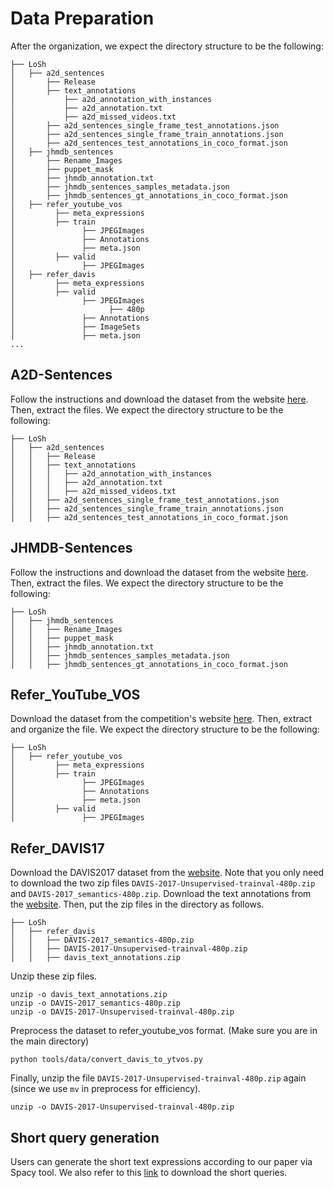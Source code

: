 # Data Preparation

After the organization, we expect the directory structure to be the following:


```
├── LoSh
│   ├── a2d_sentences
│       ├── Release
│       ├── text_annotations
│           ├── a2d_annotation_with_instances
│           ├── a2d_annotation.txt
│           ├── a2d_missed_videos.txt
│       ├── a2d_sentences_single_frame_test_annotations.json
│       ├── a2d_sentences_single_frame_train_annotations.json
│       ├── a2d_sentences_test_annotations_in_coco_format.json
│   ├── jhmdb_sentences
│       ├── Rename_Images
│       ├── puppet_mask
│       ├── jhmdb_annotation.txt
│       ├── jhmdb_sentences_samples_metadata.json
│       ├── jhmdb_sentences_gt_annotations_in_coco_format.json
│   ├── refer_youtube_vos
│         ├── meta_expressions
│         ├── train
│               ├── JPEGImages
│               ├── Annotations
│               ├── meta.json
│         ├── valid
│               ├── JPEGImages
│   ├── refer_davis
│         ├── meta_expressions
│         ├── valid
│               ├── JPEGImages
│                     ├── 480p
│               ├── Annotations
│               ├── ImageSets
│               ├── meta.json
...
```

## A2D-Sentences

Follow the instructions and download the dataset from the website [here](https://kgavrilyuk.github.io/publication/actor_action/). 
Then, extract the files. We expect the directory structure to be the following:

```
├── LoSh
│   ├── a2d_sentences
│   │   ├── Release
│   │   ├── text_annotations
│   │   │   ├── a2d_annotation_with_instances
│   │   │   ├── a2d_annotation.txt
│   │   │   ├── a2d_missed_videos.txt
│   │   ├── a2d_sentences_single_frame_test_annotations.json
│   │   ├── a2d_sentences_single_frame_train_annotations.json
│   │   ├── a2d_sentences_test_annotations_in_coco_format.json
```

## JHMDB-Sentences

Follow the instructions and download the dataset from the website [here](https://kgavrilyuk.github.io/publication/actor_action/). 
Then, extract the files. We expect the directory structure to be the following:

```
├── LoSh
│   ├── jhmdb_sentences
│   │   ├── Rename_Images
│   │   ├── puppet_mask
│   │   ├── jhmdb_annotation.txt
│   │   ├── jhmdb_sentences_samples_metadata.json
│   │   ├── jhmdb_sentences_gt_annotations_in_coco_format.json
```

## Refer_YouTube_VOS

Download the dataset from the competition's website [here](https://competitions.codalab.org/competitions/29139#participate-get_data).
Then, extract and organize the file. We expect the directory structure to be the following:

```
├── LoSh
│   ├── refer_youtube_vos
│         ├── meta_expressions
│         ├── train
│               ├── JPEGImages
│               ├── Annotations
│               ├── meta.json
│         ├── valid
│               ├── JPEGImages
```

## Refer_DAVIS17

Download the DAVIS2017 dataset from the [website](https://davischallenge.org/davis2017/code.html). Note that you only need to download the two zip files `DAVIS-2017-Unsupervised-trainval-480p.zip` and `DAVIS-2017_semantics-480p.zip`.
Download the text annotations from the [website](https://www.mpi-inf.mpg.de/departments/computer-vision-and-machine-learning/research/video-segmentation/video-object-segmentation-with-language-referring-expressions).
Then, put the zip files in the directory as follows.

```
├── LoSh
│   ├── refer_davis
│   │   ├── DAVIS-2017_semantics-480p.zip
│   │   ├── DAVIS-2017-Unsupervised-trainval-480p.zip
│   │   ├── davis_text_annotations.zip
```

Unzip these zip files.
```
unzip -o davis_text_annotations.zip
unzip -o DAVIS-2017_semantics-480p.zip
unzip -o DAVIS-2017-Unsupervised-trainval-480p.zip
```

Preprocess the dataset to refer_youtube_vos format. (Make sure you are in the main directory)

```
python tools/data/convert_davis_to_ytvos.py
```

Finally, unzip the file `DAVIS-2017-Unsupervised-trainval-480p.zip` again (since we use `mv` in preprocess for efficiency).

```
unzip -o DAVIS-2017-Unsupervised-trainval-480p.zip
```

## Short query generation

Users can generate the short text expressions according to our paper via Spacy tool. We also refer to this [link](https://drive.google.com/drive/folders/1R3uDAgE-UMusfqzLsfsjUplTYgEQYj3W?usp=sharing) to download the short queries.

